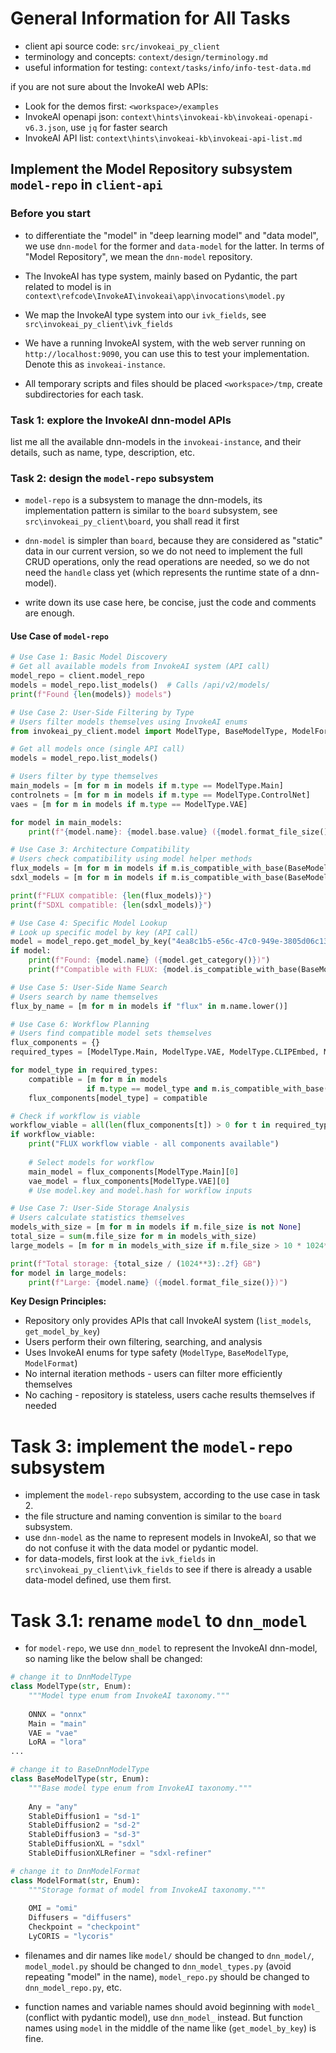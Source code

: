 # General Information for All Tasks

- client api source code: `src/invokeai_py_client`
- terminology and concepts: `context/design/terminology.md`
- useful information for testing: `context/tasks/info/info-test-data.md`

if you are not sure about the InvokeAI web APIs:
- Look for the demos first: `<workspace>/examples`
- InvokeAI openapi json: `context\hints\invokeai-kb\invokeai-openapi-v6.3.json`, use `jq` for faster search
- InvokeAI API list: `context\hints\invokeai-kb\invokeai-api-list.md`

## Implement the Model Repository subsystem `model-repo` in `client-api`

### Before you start
- to differentiate the "model" in "deep learning model" and "data model", we use `dnn-model` for the former and `data-model` for the latter. In terms of "Model Repository", we mean the `dnn-model` repository.
- The InvokeAI has type system, mainly based on Pydantic, the part related to model is in `context\refcode\InvokeAI\invokeai\app\invocations\model.py`
- We map the InvokeAI type system into our `ivk_fields`, see `src\invokeai_py_client\ivk_fields`
  
- We have a running InvokeAI system, with the web server running on `http://localhost:9090`, you can use this to test your implementation. Denote this as `invokeai-instance`.

- All temporary scripts and files should be placed `<workspace>/tmp`, create subdirectories for each task.


### Task 1: explore the InvokeAI dnn-model APIs

list me all the available dnn-models in the `invokeai-instance`, and their details, such as name, type, description, etc.

### Task 2: design the `model-repo` subsystem

- `model-repo` is a subsystem to manage the dnn-models, its implementation pattern is similar to the `board` subsystem, see `src\invokeai_py_client\board`, you shall read it first

- `dnn-model` is simpler than `board`, because they are considered as "static" data in our current version, so we do not need to implement the full CRUD operations, only the read operations are needed, so we do not need the `handle` class yet (which represents the runtime state of a dnn-model).

- write down its use case here, be concise, just the code and comments are enough.

#### Use Case of `model-repo`

```python
# Use Case 1: Basic Model Discovery
# Get all available models from InvokeAI system (API call)
model_repo = client.model_repo
models = model_repo.list_models()  # Calls /api/v2/models/
print(f"Found {len(models)} models")

# Use Case 2: User-Side Filtering by Type
# Users filter models themselves using InvokeAI enums
from invokeai_py_client.model import ModelType, BaseModelType, ModelFormat

# Get all models once (single API call)
models = model_repo.list_models()

# Users filter by type themselves
main_models = [m for m in models if m.type == ModelType.Main]
controlnets = [m for m in models if m.type == ModelType.ControlNet]
vaes = [m for m in models if m.type == ModelType.VAE]

for model in main_models:
    print(f"{model.name}: {model.base.value} ({model.format_file_size()})")

# Use Case 3: Architecture Compatibility
# Users check compatibility using model helper methods
flux_models = [m for m in models if m.is_compatible_with_base(BaseModelType.Flux)]
sdxl_models = [m for m in models if m.is_compatible_with_base(BaseModelType.StableDiffusionXL)]

print(f"FLUX compatible: {len(flux_models)}")
print(f"SDXL compatible: {len(sdxl_models)}")

# Use Case 4: Specific Model Lookup
# Look up specific model by key (API call)
model = model_repo.get_model_by_key("4ea8c1b5-e56c-47c0-949e-3805d06c1301")  # Calls /api/v2/models/i/{key}
if model:
    print(f"Found: {model.name} ({model.get_category()})")
    print(f"Compatible with FLUX: {model.is_compatible_with_base(BaseModelType.Flux)}")

# Use Case 5: User-Side Name Search
# Users search by name themselves
flux_by_name = [m for m in models if "flux" in m.name.lower()]

# Use Case 6: Workflow Planning
# Users find compatible model sets themselves
flux_components = {}
required_types = [ModelType.Main, ModelType.VAE, ModelType.CLIPEmbed, ModelType.T5Encoder]

for model_type in required_types:
    compatible = [m for m in models 
                 if m.type == model_type and m.is_compatible_with_base(BaseModelType.Flux)]
    flux_components[model_type] = compatible

# Check if workflow is viable
workflow_viable = all(len(flux_components[t]) > 0 for t in required_types)
if workflow_viable:
    print("FLUX workflow viable - all components available")
    
    # Select models for workflow
    main_model = flux_components[ModelType.Main][0]
    vae_model = flux_components[ModelType.VAE][0]
    # Use model.key and model.hash for workflow inputs

# Use Case 7: User-Side Storage Analysis
# Users calculate statistics themselves
models_with_size = [m for m in models if m.file_size is not None]
total_size = sum(m.file_size for m in models_with_size)
large_models = [m for m in models_with_size if m.file_size > 10 * 1024**3]  # >10GB

print(f"Total storage: {total_size / (1024**3):.2f} GB")
for model in large_models:
    print(f"Large: {model.name} ({model.format_file_size()})")

```

**Key Design Principles:**
- Repository only provides APIs that call InvokeAI system (`list_models`, `get_model_by_key`)
- Users perform their own filtering, searching, and analysis
- Uses InvokeAI enums for type safety (`ModelType`, `BaseModelType`, `ModelFormat`)
- No internal iteration methods - users can filter more efficiently themselves
- No caching - repository is stateless, users cache results themselves if needed

# Task 3: implement the `model-repo` subsystem

- implement the `model-repo` subsystem, according to the use case in task 2.
- the file structure and naming convention is similar to the `board` subsystem.
- use `dnn-model` as the name to represent models in InvokeAI, so that we do not confuse it with the data model or pydantic model.
- for data-models, first look at the `ivk_fields` in `src\invokeai_py_client\ivk_fields` to see if there is already a usable data-model defined, use them first.

# Task 3.1: rename `model` to `dnn_model`

- for `model-repo`, we use `dnn_model` to represent the InvokeAI dnn-model, so naming like the below shall be changed:

```python
# change it to DnnModelType
class ModelType(str, Enum):
    """Model type enum from InvokeAI taxonomy."""
    
    ONNX = "onnx"
    Main = "main"
    VAE = "vae"
    LoRA = "lora"
...

# change it to BaseDnnModelType
class BaseModelType(str, Enum):
    """Base model type enum from InvokeAI taxonomy."""
    
    Any = "any"
    StableDiffusion1 = "sd-1"
    StableDiffusion2 = "sd-2"
    StableDiffusion3 = "sd-3"
    StableDiffusionXL = "sdxl"
    StableDiffusionXLRefiner = "sdxl-refiner"

# change it to DnnModelFormat
class ModelFormat(str, Enum):
    """Storage format of model from InvokeAI taxonomy."""
    
    OMI = "omi"
    Diffusers = "diffusers"
    Checkpoint = "checkpoint"
    LyCORIS = "lycoris"
```

- filenames and dir names like `model/` should be changed to `dnn_model/`, `model_model.py` should be changed to `dnn_model_types.py` (avoid repeating "model" in the name), `model_repo.py` should be changed to `dnn_model_repo.py`, etc.

- function names and variable names should avoid beginning with `model_` (conflict with pydantic model), use `dnn_model_` instead. But function names using `model` in the middle of the name like (`get_model_by_key`) is fine.
